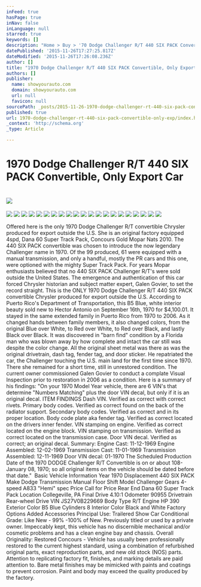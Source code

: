 ```yaml
---
inFeed: true
hasPage: true
inNav: false
inLanguage: null
starred: true
keywords: []
description: "Home > Buy > '70 Dodge Challenger R/T 440 SIX PACK Convertible, Original Export Car '70 Dodge Challenger R/T 440 SIX PACK Convertible, Original Export Car \_\_   "
datePublished: '2015-11-26T17:27:25.817Z'
dateModified: '2015-11-26T17:26:08.236Z'
author: []
title: "1970 Dodge Challenger R/T 440 SIX PACK Convertible, Only Export Car\_"
authors: []
publisher:
  name: showyourauto.com
  domain: showyourauto.com
  url: null
  favicon: null
sourcePath: _posts/2015-11-26-1970-dodge-challenger-rt-440-six-pack-convertible-only-exp.md
published: true
url: 1970-dodge-challenger-rt-440-six-pack-convertible-only-exp/index.html
_context: 'http://schema.org'
_type: Article

---
```

# 1970 Dodge Challenger R/T 440 SIX PACK Convertible, Only Export Car 

# ![](https://imgflo.herokuapp.com/graph/vahj1ThiexotieMo/7bd4ae5142555c74081e1f6bc2c41c54/passthrough.jpg?input=http%3A%2F%2Fshowyourauto.com%2Fmanager%2Fuploads%2Fthumb2%2FRP_1970_DodgeChallengerSIXPACK_CVT_-(3).jpg&width=500&height=332)

![](https://the-grid-user-content.s3-us-west-2.amazonaws.com/b92dac6e-5b37-4d8b-81bf-cc6bcc2387ee.jpg)
![](https://the-grid-user-content.s3-us-west-2.amazonaws.com/4481182b-2f6e-4a21-b071-72a26ffaa6c9.jpg)
![](https://the-grid-user-content.s3-us-west-2.amazonaws.com/7ddd6282-9874-46c0-9b7f-18bb10234d20.jpg)
![](https://the-grid-user-content.s3-us-west-2.amazonaws.com/2e3c1a01-b106-43b6-a15c-53b8539ffd2c.jpg)
![](https://the-grid-user-content.s3-us-west-2.amazonaws.com/6c0a0dfe-5b7e-4f84-af48-137dd9f746ac.jpg)
![](https://the-grid-user-content.s3-us-west-2.amazonaws.com/b2ecc41c-6c43-4fe1-b60e-3295c137da24.jpg)
![](https://the-grid-user-content.s3-us-west-2.amazonaws.com/7aedc067-1b49-4651-bfb8-99019d07b621.jpg)
![](https://the-grid-user-content.s3-us-west-2.amazonaws.com/c48cb11e-9e56-4184-a26b-5d51c5a24727.jpg)
![](https://the-grid-user-content.s3-us-west-2.amazonaws.com/a61f28d7-396d-47e0-8e66-3db11ee70f90.jpg)
![](https://the-grid-user-content.s3-us-west-2.amazonaws.com/933c2071-02a3-4ffe-b93f-8dd96c9c41bf.jpg)
![](https://the-grid-user-content.s3-us-west-2.amazonaws.com/30e13832-7e81-4233-8361-3f0db39873fa.jpg)
![](https://the-grid-user-content.s3-us-west-2.amazonaws.com/147fde86-a18b-45de-9ae2-6148167f22d6.jpg)
![](https://the-grid-user-content.s3-us-west-2.amazonaws.com/5b3fbdf4-d168-47dc-90fd-22ef485476b2.jpg)
![](https://the-grid-user-content.s3-us-west-2.amazonaws.com/5f5f693e-6c4d-4750-8fb3-44a994fe912e.jpg)
![](https://the-grid-user-content.s3-us-west-2.amazonaws.com/6fc0952b-e847-4e9f-9c6f-11099b937179.jpg)
![](https://the-grid-user-content.s3-us-west-2.amazonaws.com/a81221cf-2d75-4a5b-bf98-a9edadf6313c.jpg)
![](https://the-grid-user-content.s3-us-west-2.amazonaws.com/c7625041-ac6d-482f-a747-9903d0af63ba.jpg)
![](https://the-grid-user-content.s3-us-west-2.amazonaws.com/025d36d2-fb8d-4bea-bc11-359fb02f2598.jpg)
![](https://the-grid-user-content.s3-us-west-2.amazonaws.com/2943d515-ef66-4793-81e8-03d64f3c9519.jpg)
![](https://the-grid-user-content.s3-us-west-2.amazonaws.com/3790f353-e77e-44ac-bd33-5aec91287640.jpg)
![](https://the-grid-user-content.s3-us-west-2.amazonaws.com/7782095f-62fb-4a08-b171-bf9dd096900f.jpg)

Offered here is the only 1970 Dodge Challenger R/T convertible Chrysler produced for export outside the U.S. She is an original factory equipped 4spd, Dana 60 Super Track Pack, Concours Gold Mopar Nats 2010\. The 440 SIX PACK convertible was chosen to introduce the now legendary Challenger name in 1970\. Of the 99 produced, 61 were equipped with a manual transmission, and only a handful, mostly the PR cars and this one, were optioned with the mighty Super Track Pack. For years Mopar enthusiasts believed that no 440 SIX PACK Challenger R/T's were sold outside the United States. The emergence and authentication of this car forced Chrysler historian and subject matter expert, Galen Govier, to set the record straight. This is the ONLY 1970 Dodge Challenger R/T 440 SIX PACK convertible Chrysler produced for export outside the U.S. According to Puerto Rico's Department of Transportation, this B5 Blue, white interior beauty sold new to Hector Antonio on September 16th, 1970 for $4,100.01\. It stayed in the same extended family in Puerto Rico from 1970 to 2006\. As it changed hands between family members, it also changed colors, from the original Blue over White, to Red over White, to Red over Black, and lastly Black over Black. It was discovered in "barn find" condition by a Florida man who was blown away by how complete and intact the car still was despite the color change. All the original sheet metal was there as was the original drivetrain, dash tag, fender tag, and door sticker. He repatriated the car, the Challenger touching the U.S. main land for the first time since 1970\. There she remained for a short time, still in unrestored condition. The current owner commissioned Galen Govier to conduct a complate Visual Inspection prior to restoration in 2006 as a condition. Here is a summary of his findings:  "On your 1970 Model Year vehicle, there are 6 VIN's that determine "Numbers Matching" plus the door VIN decal, but only if it is an original decal. ITEM FINDINGS Dash VIN. Verified as correct with correct rivets. Primary body codes. Verified as correct found on the back of the radiator support. Secondary body codes. Verified as correct and in its proper location. Body code plate aka fender tag. Verified as correct located on the drivers inner fender. VIN stamping on engine. Verified as correct located on the engine block. VIN stamping on transmission. Verified as correct located on the transmission case. Door VIN decal. Verified as correct; an original decal.   Summary: Engine Cast: 11-12-1969 Engine Assembled: 12-02-1969 Transmission Cast: 11-01-1969 Transmission Assembled: 12-11-1969 Door VIN decal: 01-1970 The Scheduled Production Date of the 1970 DODGE Challenger R/T Convertible is on or about 108-January 08, 1970; so all original items on the vehicle should be dated before that date." ﻿ Basic Vehicle Information Year 1970   Displacement 440 SIX PACK Make Dodge   Transmission Manual Floor Shift Model Challenger   Gears 4-speed A833 "Hemi" spec Price Call for Price   Rear End Dana 60 Super Track Pack Location Collegeville, PA   Final Drive 4.10:1 Odometer 90955   Drivetrain Rear-wheel Drive VIN JS27V0B229669   Body Type R/T Engine HP 390   Exterior Color B5 Blue Cylinders 8   Interior Color Black and White Factory Options   Added Accessories   Principal Use: Trailered Show Car Conditional Grade: Like New - 99% -100% of New. Previously titled or used by a private owner. Impeccably kept, this vehicle has no discernible mechanical and/or cosmetic problems and has a clean engine bay and chassis. Overall Originality: Restored Concours - Vehicle has usually been professionally restored to the current highest standard, using a combination of refurbished original parts, exact reproduction parts, and new old stock (NOS) parts. Attention to replicating factory fit, finishes, and marking details are paid attention to. Bare metal finishes may be mimicked with paints and coatings to prevent corrosion. Paint and body may exceed the quality produced by the factory.